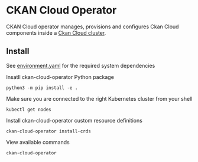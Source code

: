 # CKAN Cloud Operator

CKAN Cloud operator manages, provisions and configures Ckan Cloud components inside a [Ckan Cloud cluster](https://github.com/ViderumGlobal/ckan-cloud-cluster).

## Install

See [environment.yaml](environment.yaml) for the required system dependencies

Insatll ckan-cloud-operator Python package

```
python3 -m pip install -e .
```

Make sure you are connected to the right Kubernetes cluster from your shell

```
kubectl get nodes
```

Install ckan-cloud-operator custom resource definitions

```
ckan-cloud-operator install-crds
```

View available commands

```
ckan-cloud-operator
```
